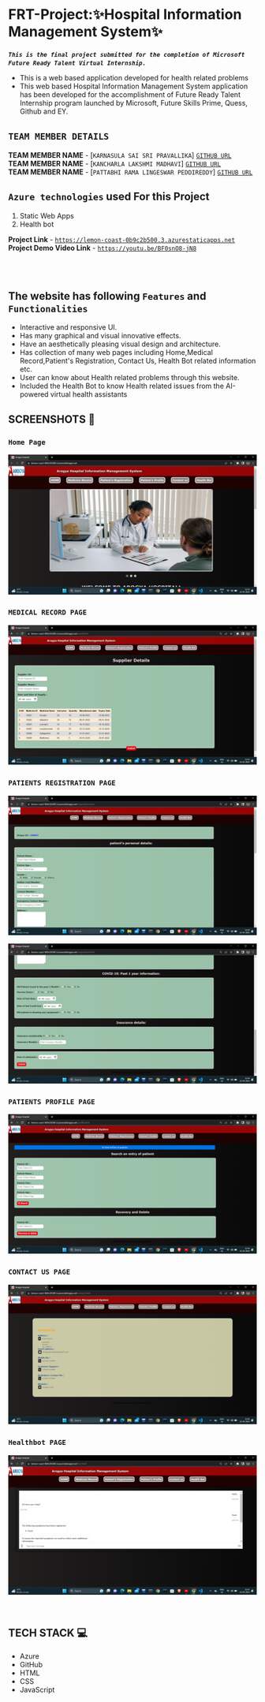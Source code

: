 # **FRT-Project:✨Hospital Information Management System✨**

**_`This is the final project submitted for the completion of Microsoft Future Ready Talent Virtual Internship.`_**

- This is a web based application developed for health related problems
- This web based Hospital Information Management System application has been developed for the accomplishment of Future Ready Talent Internship program launched by Microsoft, Future Skills Prime,
  Quess, Github and EY.
  </br>

## **`TEAM MEMBER DETAILS`**

**TEAM MEMBER NAME** - [`KARNASULA SAI SRI PRAVALLIKA`] [`GITHUB URL`](https://github.com/pravallika1309) </br>
**TEAM MEMBER NAME** - [`KANCHARLA LAKSHMI MADHAVI`] [`GITHUB URL`](https://github.com/20a31a4212) </br>
**TEAM MEMBER NAME** - [`PATTABHI RAMA LINGESWAR PEDDIREDDY`] [`GITHUB URL`](https://github.com/pattabhi03) </br>

## **`Azure technologies`** used For this Project

1. Static Web Apps
2. Health bot
   </br>

**Project Link** - [`https://lemon-coast-0b9c2b500.3.azurestaticapps.net`](https://lemon-coast-0b9c2b500.3.azurestaticapps.net) </br>
**Project Demo Video Link** - [`https://youtu.be/BF0snO8-jN8`](https://youtu.be/BF0snO8-jN8)

</br></br>

## The website has following **`Features`** and **`Functionalities`**

- Interactive and responsive UI.
- Has many graphical and visual innovative effects.
- Have an aesthetically pleasing visual design and architecture.
- Has collection of many web pages including Home,Medical Record,Patient's Registration, Contact Us, Health Bot related information etc.
- User can know about Health related problems through this website.
- Included the Health Bot to know Health related issues from the AI-powered virtual health assistants
  </br>

## SCREENSHOTS 📸

### `Home Page`

![Home](readmeimgs/1.png)

### `MEDICAL RECORD PAGE`

![medicalrecord](readmeimgs/2.png)

### `PATIENTS REGISTRATION PAGE`

![registration1](readmeimgs/3.png)

![registration2 (2)](readmeimgs/4.png)

### `PATIENTS PROFILE PAGE`

![profile](readmeimgs/5.png)

### `CONTACT US PAGE`

![contact us](readmeimgs/6.png)

### `Healthbot PAGE`

![healthbot](readmeimgs/7.png)

</br>

## TECH STACK 💻

- Azure
- GitHub
- HTML
- CSS
- JavaScript
